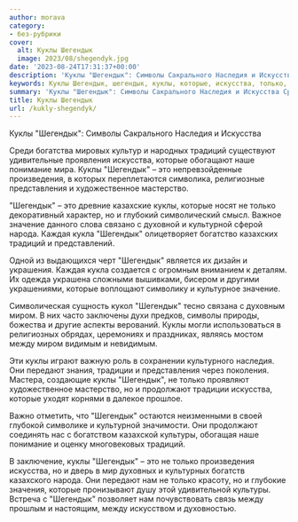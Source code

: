 ```yaml
---
author: morava
category:
- без-рубрики
cover:
  alt: Куклы Шегендык
  image: 2023/08/shegendyk.jpg
date: '2023-08-24T17:31:37+00:00'
description: 'Куклы "Шегендык": Символы Сакрального Наследия и Искусства Среди богатства мировых культур и народных традиций существуют удивительные проявления...'
keywords: Куклы Шегендык, шегендык, куклы, которые, искусства, только, традиций, это, символы, наследия, наше, понимание, произведения, представления, художественное, мастерство
summary: 'Куклы "Шегендык": Символы Сакрального Наследия и Искусства Среди богатства мировых культур и народных традиций существуют удивительные проявления...'
title: Куклы Шегендык
url: /kukly-shegendyk/
---
```


Куклы "Шегендык": Символы Сакрального Наследия и Искусства

Среди богатства мировых культур и народных традиций существуют удивительные проявления искусства, которые обогащают наше понимание мира. Куклы "Шегендык" – это непревзойденные произведения, в которых переплетаются символика, религиозные представления и художественное мастерство.

"Шегендык" – это древние казахские куклы, которые носят не только декоративный характер, но и глубокий символический смысл. Важное значение данного слова связано с духовной и культурной сферой народа. Каждая кукла "Шегендык" олицетворяет богатство казахских традиций и представлений.

Одной из выдающихся черт "Шегендык" является их дизайн и украшения. Каждая кукла создается с огромным вниманием к деталям. Их одежда украшена сложными вышивками, бисером и другими украшениями, которые воплощают символику и культурное значение.

Символическая сущность кукол "Шегендык" тесно связана с духовным миром. В них часто заключены духи предков, символы природы, божества и другие аспекты верований. Куклы могли использоваться в религиозных обрядах, церемониях и праздниках, являясь мостом между миром видимым и невидимым.

Эти куклы играют важную роль в сохранении культурного наследия. Они передают знания, традиции и представления через поколения. Мастера, создающие куклы "Шегендык", не только проявляют художественное мастерство, но и продолжают традиции искусства, которые уходят корнями в далекое прошлое.

Важно отметить, что "Шегендык" остаются неизменными в своей глубокой символике и культурной значимости. Они продолжают соединять нас с богатством казахской культуры, обогащая наше понимание и оценку многовековых традиций.

В заключение, куклы "Шегендык" – это не только произведения искусства, но и дверь в мир духовных и культурных богатств казахского народа. Они передают нам не только красоту, но и глубокие значения, которые пронизывают душу этой удивительной культуры. Встреча с "Шегендык" позволяет нам почувствовать связь между прошлым и настоящим, между искусством и духовностью.
